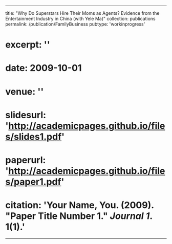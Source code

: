  ---
title: "Why Do Superstars Hire Their Moms as Agents? Evidence from the Entertainment Industry in China (with Yele Ma)"
collection: publications
permalink: /publication/FamilyBusiness
pubtype: 'workinprogress'
# excerpt: ''
# date: 2009-10-01
# venue: ''
# slidesurl: 'http://academicpages.github.io/files/slides1.pdf'
# paperurl: 'http://academicpages.github.io/files/paper1.pdf'
# citation: 'Your Name, You. (2009). &quot;Paper Title Number 1.&quot; <i>Journal 1</i>. 1(1).'
---